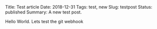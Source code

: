 Title: Test article
Date: 2018-12-31
Tags: test, new
Slug: testpost
Status: published
Summary: A new test post.

Hello World. Lets test the git webhook
